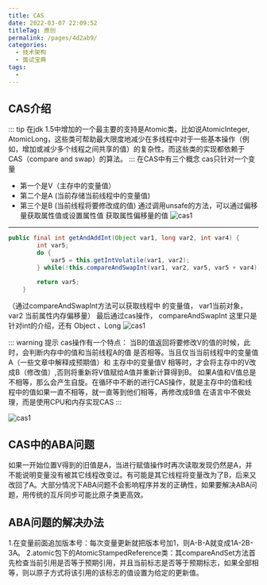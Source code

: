 ```yaml
---
title: CAS
date: 2022-03-07 22:09:52
titleTag: 原创
permalink: /pages/4d2ab9/
categories: 
  - 技术架构
  - 面试宝典
tags: 
  - 
---
```

## CAS介绍
::: tip
在jdk 1.5中增加的一个最主要的支持是Atomic类，比如说AtomicInteger, AtomicLong，这些类可帮助最大限度地减少在多线程中对于一些基本操作（例如，增加或减少多个线程之间共享的值）的复杂性。而这些类的实现都依赖于CAS（compare and swap）的算法。 
:::
在CAS中有三个概念 cas只针对一个变量
 * 第一个是V（主存中的变量值）
 * 第二个是A  (当前存储当前线程中的变量值)
 * 第三个是B  (当前线程将要修改成的值)
通过调用unsafe的方法，可以通过偏移量获取属性值或设置属性值
获取属性偏移量的值
  ![cas1](/img/interviewtopic/cas1.png)

***
```java 
public final int getAndAddInt(Object var1, long var2, int var4) {
        int var5;
        do {
            var5 = this.getIntVolatile(var1, var2);
        } while(!this.compareAndSwapInt(var1, var2, var5, var5 + var4));

        return var5;
    }
```
（通过compareAndSwapInt方法可以获取线程中
的变量值， var1当前对象，var2 当前属性内存偏移量）
最后通过cas操作， compareAndSwapInt 这里只是针对int的介绍，还有 Object 、Long 
  ![cas1](/img/interviewtopic/cas2.png)
  
::: warning 提示
cas操作有一个特点： 当B的值返回将要修改V的值的时候，此时，会判断内存中的值和当前线程A的值 是否相等。当且仅当当前线程中的变量值A（一些文章中解释成预期值）和 主存中的变量值V 相等时，才会将主存中的V改成B（修改值）,否则将重新将V值赋给A值并重新计算得到B。
如果A值和V值总是不相等，那么会产生自旋。在循环中不断的进行CAS操作，就是主存中的值和线程中的值如果一直不相等，就一直等到他们相等，再修改成B值
在语言中不做处理，而是使用CPU和内存实现CAS
:::

  ![cas1](/img/interviewtopic/cas3.png)
  
## CAS中的ABA问题
如果一开始位置V得到的旧值是A，当进行赋值操作时再次读取发现仍然是A，并不能说明变量没有被其它线程改变过。有可能是其它线程将变量改为了B，后来又改回了A。大部分情况下ABA问题不会影响程序并发的正确性，如果要解决ABA问题，用传统的互斥同步可能比原子类更高效。
## ABA问题的解决办法
1.在变量前面追加版本号：每次变量更新就把版本号加1，则A-B-A就变成1A-2B-3A。
2.atomic包下的AtomicStampedReference类：其compareAndSet方法首先检查当前引用是否等于预期引用，并且当前标志是否等于预期标志，如果全部相等，则以原子方式将该引用的该标志的值设置为给定的更新值。
